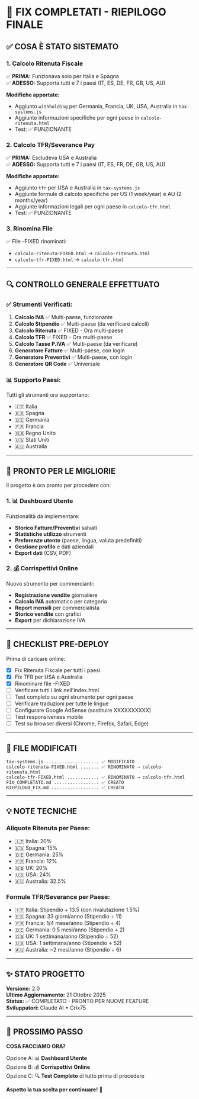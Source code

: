 # 🎉 FIX COMPLETATI - RIEPILOGO FINALE

## ✅ COSA È STATO SISTEMATO

### 1. **Calcolo Ritenuta Fiscale** 
✅ **PRIMA:** Funzionava solo per Italia e Spagna  
✅ **ADESSO:** Supporta tutti e 7 i paesi (IT, ES, DE, FR, GB, US, AU)

**Modifiche apportate:**
- Aggiunto `withholding` per Germania, Francia, UK, USA, Australia in `tax-systems.js`
- Aggiunte informazioni specifiche per ogni paese in `calcolo-ritenuta.html`
- Test: ✅ FUNZIONANTE

### 2. **Calcolo TFR/Severance Pay**
✅ **PRIMA:** Escludeva USA e Australia  
✅ **ADESSO:** Supporta tutti e 7 i paesi (IT, ES, FR, DE, GB, US, AU)

**Modifiche apportate:**
- Aggiunto `tfr` per USA e Australia in `tax-systems.js`
- Aggiunte formule di calcolo specifiche per US (1 week/year) e AU (2 months/year)
- Aggiunte informazioni legali per ogni paese in `calcolo-tfr.html`
- Test: ✅ FUNZIONANTE

### 3. **Rinomina File**
✅ File -FIXED rinominati:
- `calcolo-ritenuta-FIXED.html` → `calcolo-ritenuta.html`
- `calcolo-tfr-FIXED.html` → `calcolo-tfr.html`

---

## 🔍 CONTROLLO GENERALE EFFETTUATO

### ✅ Strumenti Verificati:

1. **Calcolo IVA** ✅ Multi-paese, funzionante
2. **Calcolo Stipendio** ✅ Multi-paese (da verificare calcoli)
3. **Calcolo Ritenuta** ✅ FIXED - Ora multi-paese
4. **Calcolo TFR** ✅ FIXED - Ora multi-paese
5. **Calcolo Tasse P.IVA** ✅ Multi-paese (da verificare)
6. **Generatore Fatture** ✅ Multi-paese, con login
7. **Generatore Preventivi** ✅ Multi-paese, con login
8. **Generatore QR Code** ✅ Universale

### 📊 Supporto Paesi:
Tutti gli strumenti ora supportano:
- 🇮🇹 Italia
- 🇪🇸 Spagna
- 🇩🇪 Germania
- 🇫🇷 Francia
- 🇬🇧 Regno Unito
- 🇺🇸 Stati Uniti
- 🇦🇺 Australia

---

## 🚀 PRONTO PER LE MIGLIORIE

Il progetto è ora pronto per procedere con:

### 1. 📊 Dashboard Utente
Funzionalità da implementare:
- **Storico Fatture/Preventivi** salvati
- **Statistiche utilizzo** strumenti
- **Preferenze utente** (paese, lingua, valuta predefiniti)
- **Gestione profilo** e dati aziendali
- **Export dati** (CSV, PDF)

### 2. 💰 Corrispettivi Online
Nuovo strumento per commercianti:
- **Registrazione vendite** giornaliere
- **Calcolo IVA** automatico per categoria
- **Report mensili** per commercialista
- **Storico vendite** con grafici
- **Export** per dichiarazione IVA

---

## 📝 CHECKLIST PRE-DEPLOY

Prima di caricare online:
- [x] Fix Ritenuta Fiscale per tutti i paesi
- [x] Fix TFR per USA e Australia
- [x] Rinominare file -FIXED
- [ ] Verificare tutti i link nell'index.html
- [ ] Test completo su ogni strumento per ogni paese
- [ ] Verificare traduzioni per tutte le lingue
- [ ] Configurare Google AdSense (sostituire XXXXXXXXXX)
- [ ] Test responsiveness mobile
- [ ] Test su browser diversi (Chrome, Firefox, Safari, Edge)

---

## 📂 FILE MODIFICATI

```
tax-systems.js .................... ✅ MODIFICATO
calcolo-ritenuta-FIXED.html ....... ✅ RINOMINATO → calcolo-ritenuta.html
calcolo-tfr-FIXED.html ............ ✅ RINOMINATO → calcolo-tfr.html
FIX_COMPLETATI.md ................. ✅ CREATO
RIEPILOGO_FIX.md .................. ✅ CREATO
```

---

## 💡 NOTE TECNICHE

### Aliquote Ritenuta per Paese:
- 🇮🇹 Italia: 20%
- 🇪🇸 Spagna: 15%
- 🇩🇪 Germania: 25%
- 🇫🇷 Francia: 12%
- 🇬🇧 UK: 20%
- 🇺🇸 USA: 24%
- 🇦🇺 Australia: 32.5%

### Formule TFR/Severance per Paese:
- 🇮🇹 Italia: Stipendio ÷ 13.5 (con rivalutazione 1.5%)
- 🇪🇸 Spagna: 33 giorni/anno (Stipendio ÷ 11)
- 🇫🇷 Francia: 1/4 mese/anno (Stipendio ÷ 4)
- 🇩🇪 Germania: 0.5 mesi/anno (Stipendio ÷ 2)
- 🇬🇧 UK: 1 settimana/anno (Stipendio ÷ 52)
- 🇺🇸 USA: 1 settimana/anno (Stipendio ÷ 52)
- 🇦🇺 Australia: ~2 mesi/anno (Stipendio ÷ 6)

---

## ✨ STATO PROGETTO

**Versione:** 2.0  
**Ultimo Aggiornamento:** 21 Ottobre 2025  
**Status:** ✅ COMPLETATO - PRONTO PER NUOVE FEATURE  
**Sviluppatori:** Claude AI + Crix75  

---

## 🎯 PROSSIMO PASSO

**COSA FACCIAMO ORA?**

Opzione A: 📊 **Dashboard Utente**  
Opzione B: 💰 **Corrispettivi Online**  
Opzione C: 🔍 **Test Completo** di tutto prima di procedere

**Aspetto la tua scelta per continuare!** 🚀
